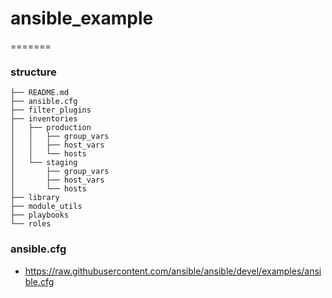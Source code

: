 # ansible_example
=======

### structure

```
├── README.md
├── ansible.cfg
├── filter_plugins
├── inventories
│   ├── production
│   │   ├── group_vars
│   │   ├── host_vars
│   │   └── hosts
│   └── staging
│       ├── group_vars
│       ├── host_vars
│       └── hosts
├── library
├── module_utils
├── playbooks
└── roles
```

### ansible.cfg

- https://raw.githubusercontent.com/ansible/ansible/devel/examples/ansible.cfg
